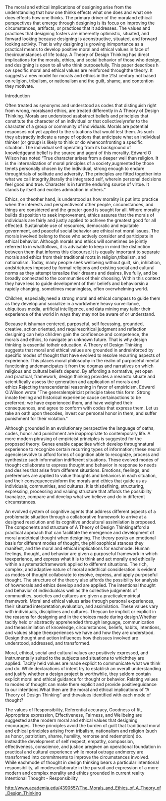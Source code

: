 The moral and ethical implications of designing arise from the understanding that how one thinks effects what one does and
what one does effects how one thinks. The primary driver of the moraland ethical perspectives that emerge through designing
is its focus on improving the circumstances, artifacts, or practices that it addresses. The values and practices that 
designing fosters are inherently optimistic, situated, and forward looking because designing is aconstructive, situated, and 
forward looking activity. That is why designing is growing inimportance as a practical means to develop positive moral and
ethical values in face of thecircumstances of life today. A Theory of Design Thinking has direct implications for the morals,
ethics, and social behavior of those who design, and designing is open to all who think  purposefully. This paper describes h
ow specific moral and ethical values are reinforced throughthe theory. It suggests a new model for morals and ethics in the
21st century not based on religion, tribalism, or nationalism and the guilt, shame, and contention they motivate.

Introduction

Often treated as synonyms and understood as codes that distinguish right from wrong, moralsand ethics, are treated differently
in A Theory of Design Thinking. Morals are understood asabstract beliefs and principles that constitute the character of an 
individual or that collectivelyrefer to the character of a group or community of individuals. Morals are potential responses
not yet applied to the situations that would test them. As such they abstractly indicate a range of options that anticipate 
what an individual thinker (or group) is likely to think or do whenconfronting a specific situation. The individual self 
operating from its background of knowledgeand belief is the source and agent of this morality. Edward O Wilson has noted
“True character arises from a deeper well than religion. It is the internalization of moral principles of a society,augmented 
by those tenets personally chosen by the individual, strong enough to endure throughtrials of solitude and adversity. 
The principles are fitted together into what we call integrity,literally the integrated self, wherein personal decisions 
feel good and true. Character is in turnthe enduring source of virtue. It stands by itself and excites admiration in others.”
 
Ethics, on theother hand, is understood as how morality is put into practice when the interests and perspectivesof other 
people, circumstances, and things are considered and the greater good is sought for all. Where morality builds disposition 
to seek improvement, ethics assures that the morals of individuals are fairly and justly applied to achieve the greatest good 
for all effected. Sustainable use of resources, democratic and equitable government, and peaceful social behavior are ethical
not moral issues. The morals involved belong to those who actively consider and participate in ethical behavior. 
Although morals and ethics will sometimes be jointly referred to in whatfollows, it is advisable to keep in mind the 
distinction between them that informs this discourse.It is equally important to separate morals and ethics from their
traditional roots in religion,tribalism, and nationalism. Today, many people seek wellbeing without guilt, sin, inhibition,
andstrictures imposed by formal religions and existing social and cultural norms as they attempt torealize their dreams and 
desires, live fully, and be broadly connected to the communities of their choosing. Within this context they have less to 
guide development of their beliefs and behaviorsin a rapidly changing, sometimes meaningless, often overwhelming world.

Children, especially,need a strong moral and ethical compass to guide them as they develop and socialize in a worldwhere heavy
surveillance, ubiquitous media, artificial intelligence, and data mining may tailor their experience of the world in ways they
may not be aware of or understand.

Because it ishuman centered, purposeful, self focussing, grounded, creative, action oriented, and
requirescritical judgment and reflection designing can help children gain the confidence and competence,
the morals and ethics, to navigate an unknown future. That is why design thinking is essential totheir education.
A Theory of Design Thinking suggests that moral and ethical values are grounded in andreinforced by specific modes of 
thought that have evolved to resolve recurring aspects of experience. This places moral philosophy in the realm of 
purposeful mental functioning andemancipates it from the dogmas and narratives on which religious and cultural beliefs depend.
By affording a normative, yet open and practical, framework, design thinking provides a meansto situate and scientifically 
assess the generation and application of morals and ethics.Rejecting transcendental reasoning in favor of empiricism, 
Edward O.Wilson wrote "The generalempiricist principle takes this form: Strong innate feeling and historical experience
cause certainactions to be preferred; we have experienced them, and have weighed their consequences, and 
agree to conform with codes that express them. Let us take an oath upon thecodes, invest our personal honor in them,
and suffer punishment for their violation."

Although grounded in an evolutionary perspective the language of oaths, codes, honor and punishment are inappropriate to 
contemporary life. A more modern phrasing of empiricist principles is suggested for the proposed theory: Genes enable
capacities which develop throughnatural experience to recognize certain recurring types of information; these neural 
agenciesevolve to afford forms of cognition able to recognize, process and synthesize such information indifferent situations.
These evolved modes of thought collaborate to express thought and behavior in response to needs and desires that arise from 
different situations. Emotions, feelings, and preferences are applied to value thoughts and behaviors in each situation, 
and their consequencesinform the morals and ethics that guide us as individuals, communities, and cultures.
It is thisdefining, structuring, expressing, processing and valuing structure that affords the possibility toanalyze,
compare and develop what we believe and do in different circumstances.


 
An evolved system of cognitive agents that address different aspects of a problematic situation through a collaborative 
framework to arrive at a designed resolution and its cognitive andcultural assimilation is proposed. 
The components and structure of A Theory of Design Thinkingafford a practical approach that can facilitate the
emergence and development of moral andethical thought when designing. The theory posits an emotional basis for different 
modes of thought, the philosophical stances they manifest, and the moral and ethical implications for eachmode. 
Human feelings, thought, and behavior are given a purposeful framework in which toexperience, and express 
what it is to think and act morally and ethically within a systematicframework applied to different situations.
The rich, complex, and adaptive nature of moral andethical consideration is evident as modes of thought collaborate
to resolve, express, and apply purposeful thought. The structure of the theory also affords the possibility for 
analysis of howmorals and ethics develop and are applied. The intentional thought and behavior of individualsas
well as the collective judgments of communities, societies and cultures are given a practicalempirical framework.
Moral and ethical values arise through personal experiences, their situated interpretation,evaluation, and assimilation. 
These values vary with individuals, disciplines and cultures. Theycan be implicit or explicit in the reasons for designing 
and in the choices made during design.Whether tacitly held or abstractly apprehended through language, communication and 
theassimilation of knowledge, circumstances, beliefs, habits, intentions, and values shape theexperiences 
we have and how they are understood. Design thought and action influences how theissues involved are understood, addressed,
and transformed.

Moral, ethical, social and cultural values are positively expressed, and instrumentally suited to the 
subjects and situations to whichthey are applied. Tacitly held values are made explicit to communicate what we think and do.
While declarations of intent try to establish an overall understanding and justify whether a design project is worthwhile, 
they seldom contain explicit moral and ethical guidance for thought or  behavior. Relating values to modes of thought 
can make them explicit and provide positiveguidance to our intentions.What then are the moral and ethical implications 
of “A Theory of Design Thinking” and thevalues identified with each mode of thought? 

The values of Responsibility, Referential accuracy, Goodness of fit, Appropriate expression, Effectiveness, Fairness, and 
Wellbeing are suggested asthe modern moral and ethical values that designing encourages. These principles avoid the burden 
of guilt that traditional moral and ethical principles arising from tribalism, nationalism and religion (such as honor, 
patriotism, shame, humility, remorse and redemption) do. Insteadthe development of self respect, empathy, compassion, 
effectiveness, conscience, and justice aregiven an operational foundation in practical and cultural experience while moral
outrage andmercy are transformed into commitments to improve the circumstances involved. While eachmode of thought in design
thinking bears a particular intentional responsibility, all modescollaborate in the pursuit and expression of a more modern 
and complex morality and ethics grounded in current reality
Intentional Thought - Responsibility


http://www.academia.edu/4390557/The_Morals_and_Ethics_of_A_Theory_of_Design_Thinking

